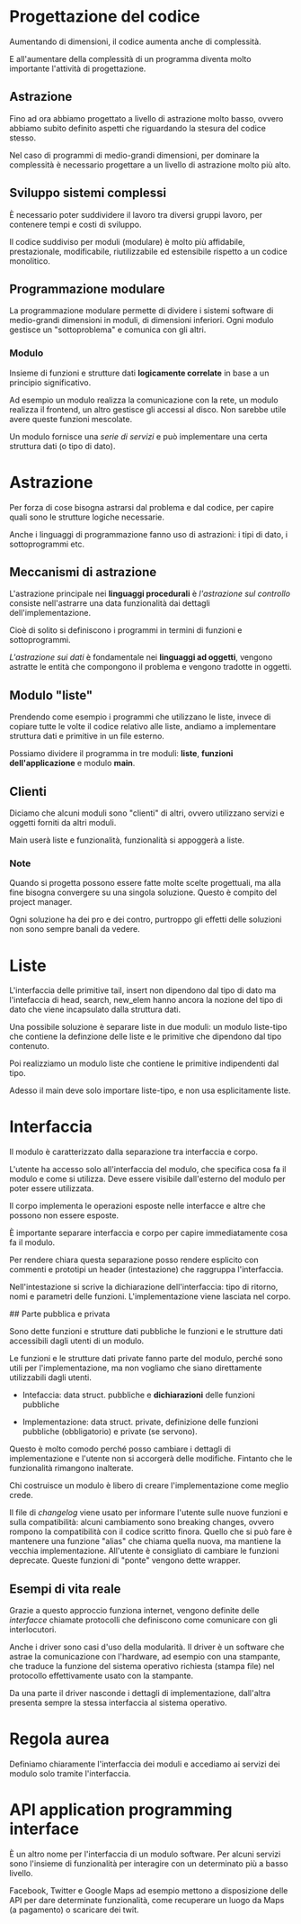 # Progettazione del codice

Aumentando di dimensioni, il codice aumenta anche di complessità.

E all'aumentare della complessità di un programma diventa molto importante
l'attività di progettazione.

## Astrazione

Fino ad ora abbiamo progettato a livello di astrazione molto basso, ovvero abbiamo
subito definito aspetti che riguardando la stesura del codice stesso.

Nel caso di programmi di medio-grandi dimensioni, per dominare la complessità
è necessario progettare a un livello di astrazione molto più alto.

## Sviluppo sistemi complessi

È necessario poter suddividere il lavoro tra diversi gruppi lavoro,
per contenere tempi e costi di sviluppo.

Il codice suddiviso per moduli (modulare) è molto più affidabile, prestazionale,
modificabile, riutilizzabile ed estensibile rispetto a un codice monolitico.

## Programmazione modulare

La programmazione modulare permette di dividere i sistemi software di medio-grandi
dimensioni in moduli, di dimensioni inferiori. Ogni modulo gestisce un "sottoproblema"
e comunica con gli altri.

### Modulo

Insieme di funzioni e strutture dati **logicamente correlate** in base a un principio
significativo.

Ad esempio un modulo realizza la comunicazione con la rete, un modulo realizza il frontend,
un altro gestisce gli accessi al disco. Non sarebbe utile avere queste funzioni mescolate.

Un modulo fornisce una _serie di servizi_ e può implementare una certa struttura dati (o tipo
di dato).

# Astrazione

Per forza di cose bisogna astrarsi dal problema e dal codice, per capire quali sono le
strutture logiche necessarie.

Anche i linguaggi di programmazione fanno uso di astrazioni: i tipi di dato, i sottoprogrammi
etc.

## Meccanismi di astrazione

L'astrazione principale nei **linguaggi procedurali** è _l'astrazione sul controllo_ consiste
nell'astrarre una data funzionalità dai dettagli dell'implementazione.

Cioè di solito si definiscono i programmi in termini di funzioni e sottoprogrammi.

_L'astrazione sui dati_ è fondamentale nei **linguaggi ad oggetti**, vengono astratte le entità
che compongono il problema e vengono tradotte in oggetti.

## Modulo "liste"

Prendendo come esempio i programmi che utilizzano le liste, invece di copiare tutte le volte
il codice relativo alle liste, andiamo a implementare struttura dati e primitive in un file
esterno.

Possiamo dividere il programma in tre moduli: **liste**, **funzioni dell'applicazione** e
modulo **main**.

## Clienti

Diciamo che alcuni moduli sono "clienti" di altri, ovvero utilizzano servizi e oggetti
forniti da altri moduli.

Main userà liste e funzionalità, funzionalità si appoggerà a liste.

### Note

Quando si progetta possono essere fatte molte scelte progettuali, ma alla fine bisogna
convergere su una singola soluzione. Questo è compito del project manager.

Ogni soluzione ha dei pro e dei contro, purtroppo gli effetti delle soluzioni non
sono sempre banali da vedere.

# Liste

L'interfaccia delle primitive tail, insert non dipendono dal tipo di dato
ma l'intefaccia di head, search, new_elem hanno ancora la nozione del tipo
di dato che viene incapsulato dalla struttura dati.

Una possibile soluzione è separare liste in due moduli: un modulo liste-tipo
che contiene la definzione delle liste e le primitive che dipendono dal tipo
contenuto.

Poi realizziamo un modulo liste che contiene le primitive indipendenti dal tipo.

Adesso il main deve solo importare liste-tipo, e non usa esplicitamente liste.

# Interfaccia

Il modulo è caratterizzato dalla separazione tra interfaccia e corpo.

L'utente ha accesso solo all'interfaccia del modulo, che specifica cosa fa il
modulo e come si utilizza. Deve essere visibile dall'esterno del modulo per
poter essere utilizzata.

Il corpo implementa le operazioni esposte nelle interfacce e altre che possono
non essere esposte.

È importante separare interfaccia e corpo per capire immediatamente cosa fa
il modulo.

Per rendere chiara questa separazione posso rendere esplicito con commenti
e prototipi un header (intestazione) che raggruppa l'interfaccia.

Nell'intestazione si scrive la dichiarazione dell'interfaccia: tipo di ritorno,
nomi e parametri delle funzioni. L'implementazione viene lasciata nel corpo.

## Parte pubblica e privata

Sono dette funzioni e strutture dati pubbliche le funzioni e le strutture dati
accessibili dagli utenti di un modulo.

Le funzioni e le strutture dati private fanno parte del modulo, perché sono utili per
l'implementazione, ma non vogliamo che siano direttamente utilizzabili dagli utenti.

- Intefaccia: data struct. pubbliche e **dichiarazioni** delle funzioni pubbliche

- Implementazione: data struct. private, definizione delle funzioni pubbliche (obbligatorio)
e private (se servono).

Questo è molto comodo perché posso cambiare i dettagli di implementazione e l'utente
non si accorgerà delle modifiche. Fintanto che le funzionalità rimangono inalterate.

Chi costruisce un modulo è libero di creare l'implementazione come meglio crede.

Il file di _changelog_ viene usato per informare l'utente sulle nuove funzioni e sulla
compatibilità: alcuni cambiamento sono breaking changes, ovvero rompono la compatibilità
con il codice scritto finora.
Quello che si può fare è mantenere una funzione "alias" che chiama quella nuova, ma
mantiene la vecchia implementazione. All'utente è consigliato di cambiare le funzioni
deprecate. Queste funzioni di "ponte" vengono dette wrapper.

## Esempi di vita reale

Grazie a questo approccio funziona internet, vengono definite delle _interfacce_ chiamate
protocolli che definiscono come comunicare con gli interlocutori.

Anche i driver sono casi d'uso della modularità. Il driver è un software che astrae la
comunicazione con l'hardware, ad esempio con una stampante, che traduce la funzione del
sistema operativo richiesta (stampa file) nel protocollo effettivamente usato con la stampante.

Da una parte il driver nasconde i dettagli di implementazione, dall'altra presenta sempre
la stessa interfaccia al sistema operativo.

# Regola aurea

Definiamo chiaramente l'interfaccia dei moduli e accediamo ai servizi dei modulo solo
tramite l'interfaccia.

# API application programming interface

È un altro nome per l'interfaccia di un modulo software. Per alcuni servizi sono
l'insieme di funzionalità per interagire con un determinato più a basso livello.

Facebook, Twitter e Google Maps ad esempio mettono a disposizione delle API per dare
determinate funzionalità, come recuperare un luogo da Maps (a pagamento) o scaricare dei twit.
